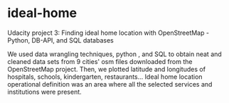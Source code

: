# ideal-home
Udacity project 3: Finding ideal home location with OpenStreetMap - Python, DB-API, and SQL databases

We used data wrangling techniques, python , and SQL to obtain neat and cleaned data sets from 9 cities' osm files downloaded from the OpenStreetMap project. Then, we plotted latitude and longitudes of hospitals, schools,  kindergarten, restaurants... Ideal home location operational definition was an area where all the selected services and institutions were present. 
